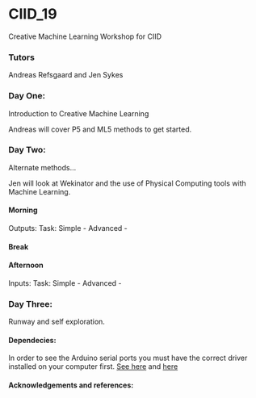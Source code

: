 # CIID_19
Creative Machine Learning Workshop for CIID

### Tutors
Andreas Refsgaard and Jen Sykes

### Day One: 
Introduction to Creative Machine Learning 

Andreas will cover P5 and ML5 methods to get started. 

### Day Two:
Alternate methods... 

Jen will look at Wekinator and the use of Physical Computing tools with Machine Learning. 

#### Morning
Outputs:
Task: 
Simple - 
Advanced -

#### Break 

#### Afternoon
Inputs:
Task: 
Simple - 
Advanced -

### Day Three:
Runway and self exploration. 

#### Dependecies:
In order to see the Arduino serial ports you must have the correct driver installed on your computer first. 
[See here](https://learn.adafruit.com/adafruit-metro-mini/arduino-ide-usage) and [here](https://www.silabs.com/community/interface/knowledge-base.entry.html/2017/01/10/legacy_os_softwarea-bgvU)

#### Acknowledgements and references:
